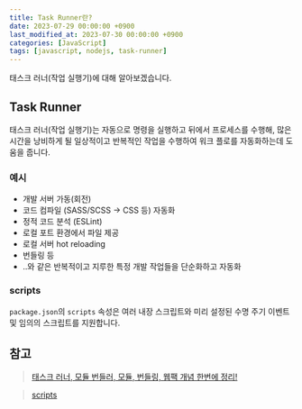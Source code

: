 ```yaml
---
title: Task Runner란?
date: 2023-07-29 00:00:00 +0900
last_modified_at: 2023-07-30 00:00:00 +0900
categories: [JavaScript]
tags: [javascript, nodejs, task-runner]
---
```


태스크 러너(작업 실행기)에 대해 알아보겠습니다.

## Task Runner

태스크 러너(작업 실행기)는 자동으로 명령을 실행하고 뒤에서 프로세스를 수행해, 많은 시간을 낭비하게 될 일상적이고 반복적인 작업을 수행하여 워크 플로를 자동화하는데 도움을 줍니다.

### 예시

- 개발 서버 가동(회전)
- 코드 컴파일 (SASS/SCSS -> CSS 등) 자동화
- 정적 코드 분석 (ESLint)
- 로컬 포트 환경에서 파일 제공
- 로컬 서버 hot reloading
- 번들링 등
- ..와 같은 반복적이고 지루한 특정 개발 작업들을 단순화하고 자동화

### scripts

`package.json`의 `scripts` 속성은 여러 내장 스크립트와 미리 설정된 수명 주기 이벤트 및 임의의 스크립트를 지원합니다.

## 참고

> [태스크 러너, 모듈 번들러, 모듈, 번들링, 웹팩 개념 한번에 정리!](https://im-designloper.tistory.com/78)

> [scripts](https://docs.npmjs.com/cli/v8/using-npm/scripts)
